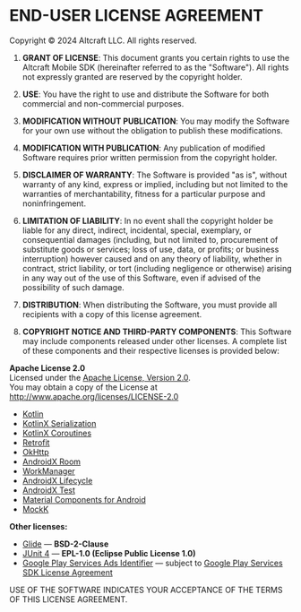 # END-USER LICENSE AGREEMENT

Copyright © 2024 Altcraft LLC. All rights reserved.

1. **GRANT OF LICENSE**: This document grants you certain rights to use the Altcraft Mobile SDK (hereinafter referred to as the "Software"). All rights not expressly granted are reserved by the copyright holder.

2. **USE**: You have the right to use and distribute the Software for both commercial and non-commercial purposes.

3. **MODIFICATION WITHOUT PUBLICATION**: You may modify the Software for your own use without the obligation to publish these modifications.

4. **MODIFICATION WITH PUBLICATION**: Any publication of modified Software requires prior written permission from the copyright holder.

5. **DISCLAIMER OF WARRANTY**: The Software is provided "as is", without warranty of any kind, express or implied, including but not limited to the warranties of merchantability, fitness for a particular purpose and noninfringement.

6. **LIMITATION OF LIABILITY**: In no event shall the copyright holder be liable for any direct, indirect, incidental, special, exemplary, or consequential damages (including, but not limited to, procurement of substitute goods or services; loss of use, data, or profits; or business interruption) however caused and on any theory of liability, whether in contract, strict liability, or tort (including negligence or otherwise) arising in any way out of the use of this Software, even if advised of the possibility of such damage.

7. **DISTRIBUTION**: When distributing the Software, you must provide all recipients with a copy of this license agreement.

8. **COPYRIGHT NOTICE AND THIRD-PARTY COMPONENTS**:
   This Software may include components released under other licenses. A complete list of these components and their respective licenses is provided below:

  **Apache License 2.0**  
Licensed under the [Apache License, Version 2.0](http://www.apache.org/licenses/LICENSE-2.0).  
You may obtain a copy of the License at http://www.apache.org/licenses/LICENSE-2.0

* [Kotlin](https://github.com/JetBrains/kotlin)
* [KotlinX Serialization](https://github.com/Kotlin/kotlinx.serialization)
* [KotlinX Coroutines](https://github.com/Kotlin/kotlinx.coroutines)
* [Retrofit](https://github.com/square/retrofit)
* [OkHttp](https://github.com/square/okhttp)
* [AndroidX Room](https://developer.android.com/jetpack/androidx/releases/room)
* [WorkManager](https://developer.android.com/jetpack/androidx/releases/work)
* [AndroidX Lifecycle](https://developer.android.com/jetpack/androidx/releases/lifecycle)
* [AndroidX Test](https://developer.android.com/testing)
* [Material Components for Android](https://github.com/material-components/material-components-android)
* [MockK](https://mockk.io/)

**Other licenses:**
* [Glide](https://github.com/bumptech/glide) — **BSD-2-Clause** 
* [JUnit 4](https://junit.org/junit4/) — **EPL-1.0 (Eclipse Public License 1.0)**
* [Google Play Services Ads Identifier](https://developers.google.com/android/reference/com/google/android/gms/ads/identifier/AdvertisingIdClient) — subject to [Google Play Services SDK License Agreement](https://developers.google.com/terms)

USE OF THE SOFTWARE INDICATES YOUR ACCEPTANCE OF THE TERMS OF THIS LICENSE AGREEMENT.
